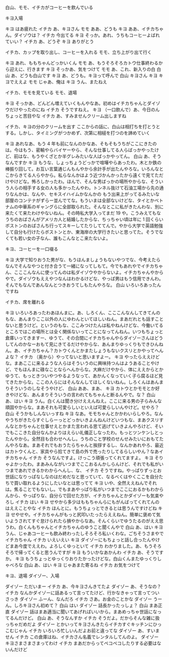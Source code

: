 白山、モモ、イチカがコーヒーを飲んでいる

キヨ入場

キヨ はあ疲れた
イチカ あ、キヨさん
モモ ああ、どうも
キヨ ああ、イチカちゃん。ダイゾウは？
イチカ 今出てる
キヨ そっか。あれ、うちもコーヒーよばれていい？
イチカ あ、どうぞ
キヨ ありがとう

イチカ、カップを取り出し、コーヒーを入れる
モモ、立ち上がり出て行く

キヨ あれ、ももちゃんどっかいくん
モモ あ、もうそろそろカトウ仕事終わるから迎えに、行きます
キヨ そっかあ、気をつけて
モモ あ、これ、新入りの白
白山 あ、どうも白山です
キヨ あ、どうも。キヨって呼んで
白山 キヨさん
キヨ キヨでええよ
モモ じゃあ、俺は
キヨ うん、またねえ

イチカ、モモを見ている
モモ、退場

キヨ そっかあ、どんどん増えていくもんやなあ。初めはイチカちゃんとダイゾウだけやったのにね
イチカ そうですねえ。
キヨ （一口飲んで）あ、今日のんちょっと苦目やな
イチカ あ、すみませんクリーム出しますね

イチカ、キヨの分のクリームを出す ここからの話に、白山は相打ちを打とうとする。しかし、タイミングがつかめず、次第に相槌を打つのを諦めていく

キヨ あれなあ、もう 4 年も前になんのかなあ、そもそもうちがここにきたのは。今はもう、密輸やらバイヤーやら、そんな仕事してる人らばっかやったけど、前はな、もうやくざとか半グレみたいな人ばっかやってん。
白山 あ、そうなんですか
キヨ もうな、しょっちょうどっかで喧嘩やらあったわ。木とか鉄の棒振り回して。お互い言葉通じんもんやから余計手が出たんやろな。いろんなとこからきてる人らやから。私らなんかはよう近づかんかったから遠くで見てただけやけどな。怖ろしかったわ。ほんで、そんな男ばっかの場所やからな、そういう人らの相手する女の人も多かったんやわ。トンネル抜けて石油工場から先の通りなんかは、なんや、セキスイハイムかなんかの もう出来上がってるみたいな部屋のコンテナがずらー並んでてな。もういまは全部ないけどな、タイとかベトナムの中華系のギャングらに全部取られた。そんなとこに私がきたんわな、別に来たくて来たわけやないねん。その時私大学入ってまだ 19 や。こうみえてもなうちのおばさんがアメリカ人と結婚したからな、ちっちゃい頃は年に 1 回くらいボストンのおばさんち行ってスキーしてたりしててんで。やから大学で英語勉強して自分も行けたらボストンとか、東海岸の大学行きたいと思ってた。そうでなくても若い女の子なん、誰もこんなとこ来たないよ。

キヨ、コーヒーを一口啜る

キヨ 大学で知りおうた男がな、もうほんましょうもないやつでな、今考えたらなんでそんなやつと付き合うて一緒になってしもて。今でもあれやでイチカちゃん、こここんなんに使ってんのは私ダイゾウやからないよ。イチカちゃんやからやで。ダイゾウもええやつなんはわかるけどな、やっぱ男はもう信用できんわ。そんでもなんであんなんとつきおうてしもたんやろな。
白山 いろいろあったんですね

イチカ、席を離れる

キヨ いろいろあったわあほんまに。あ、しろくん、こここんなんしてきてんのもな、あんまりここ以外の人にゆわんといてほしいねん。まあだれとも話すことないと思うけど。というのもな、ここみつけたんは私やねんけどな、今働いてるところではこの場所とは全く関係ないってことになってんねん。いつもちょっと倉庫いってきますー、ゆうて、その合間にイチカちゃんやらダイゾーさんはどうしてんのかなーおもて見にきてるだけやからな、あんまりゆっくりもできひんねん。あ、イチカちゃん？カトウくんとかまたしょうもないクスリとかやってへんよな？
イチカ （奥から）やってないと思いますよー。
キヨ やったらええけどな。まあここに来るような人らはそういうのに興味持つんはようあることやけど、でもほんまに碌なことならへんからな。大麻だけやから、体にええからとかゆうて、もっときついやつやるようなって、あかんくなっていく子ら腐るほど見てきたからな。ここの人らにはそんなんしてほしくないねん。しろくんはあんまりそういうのしなそうやけど、
白山 ああ、まあ、
キヨ カトウとかモモとか好きやけどな、あんまりそういうの言われてもちゃんと断るんやで。な？
白山 あ、はい
キヨ うん。白くんは聞き分けええんねえ。ここに来る男の子らみんな頑固やからな。まあそれも可愛らしいといえば可愛らしいんやけど。せやろ？
白山 そうかもしんないっすね
キヨ なあ。モモちゃんとかかわいらしやろ。なんやうちがきたらすぐしらーっとどっかいきよんねんけどいつもな、まあクスリすんなとかちゃんと仕事せえとかまた言われる思て逃げていきよんやろけど、そいでもここきた自分なんかよりはえらい礼儀正しなったわ。もっとツンケンしとったんやから。全然目も合わせへんし。うちのこと学校のせんせみたいにおもてたんやろなあ。まあそれでもおうたらちゃんと挨拶するし、なんかあれやろ、最近はカトウくんと、家具やら拾てきて島の外で売ったりしてるらしいやん？なあイチカちゃん
イチカ そうなんですよ。けっこう頑張ってくれてますよ。
キヨ そりゃよかったわ。まあみんながいつまでここおるんかしらんけど、それでも私がいつまであれできるかわからへんし、な、
イチカ そうですね。やっぱりずっとお世話になりっぱなしなのはだめだなと思っていて、なるべくはやくここを自分たちで買い取れるようにしたいなとは思ってて
キヨ いや、全然ええねんでそれは。焦ることでもないし。でもまあやっぱり私がいつまでここにおるかもわからんから、やっぱりな、自分らで回せた方が、イチカちゃんとかダイゾーも気楽やろし
イチカ はい
キヨ せやから多少はももちゃんらにもがんばってくれてんのはええことやな
イチカ ほんとに。もうちょっとできるとは思うんですけどね
キヨ せやせや。イチカちゃんがもっと尻叩いたったらええねん。簡単に褒めて気いようされてすぐ怠けられたら損やからなあ。そんくらいでゆうたるのがええ思うわ。白くんもちゃんとイチカちゃんのゆうこと聞くんやで
白山 あ、はい
キヨ うん、じゃあコーヒーも飲み終わったしそろそろ私いくわな。ごちそうさまやでイチカちゃん
イチカ いえいえい
キヨ ダイゾーにもちょっと話し合ったんやけどまあ今度でええわ。よろしくゆっといて
イチカ わかりました。あ、もうそろそろで帰ってくると思うんですが
キヨ もういかなあかんわ
イチカ あ、そうですか。
キヨ もうちょっとゆっくりおりたかったけどな。白山くんまたゆっくりしゃべろな
白山 あ、はい
キヨ じゃあまた寄るね
イチカ お気をつけて

キヨ、退場
ダイゾー、入場

ダイゾー ただいまー
イチカ あ、今キヨさんきてたよ
ダイゾー あ、そうなの？
イチカ なんかダイゾーに話あるって言ってたけど、行かなきゃって言ってついさっき
ダイゾー ふーん、なんだろ
イチカ さあ。お金のことかな
ダイゾー うーん。しろキヨさん初めて？
白山 はい
ダイゾー 話長かったっしょ？
白山 まあ正直
ダイゾー 話はまあ適当に聞いてあげればいいから。まあめっちゃ世話になってるんだけど。
白山 あ、そうなんすか
イチカ そうだよ。だからそんな雑に扱っちゃだめだよ
ダイゾー とかいってキヨさんきたらイチカすぐキッチンにひっこむじゃん
イチカ いろいろ忙しいんだよお前と違ってな
ダイゾー あ、すいません
イチカ この倉庫はね、イチカさん名義でレンタルしてんのよ。
ダイゾー キヨさまさまさまってわけ
イチカ まあだからってペコペコしたりする必要はないんだけど
